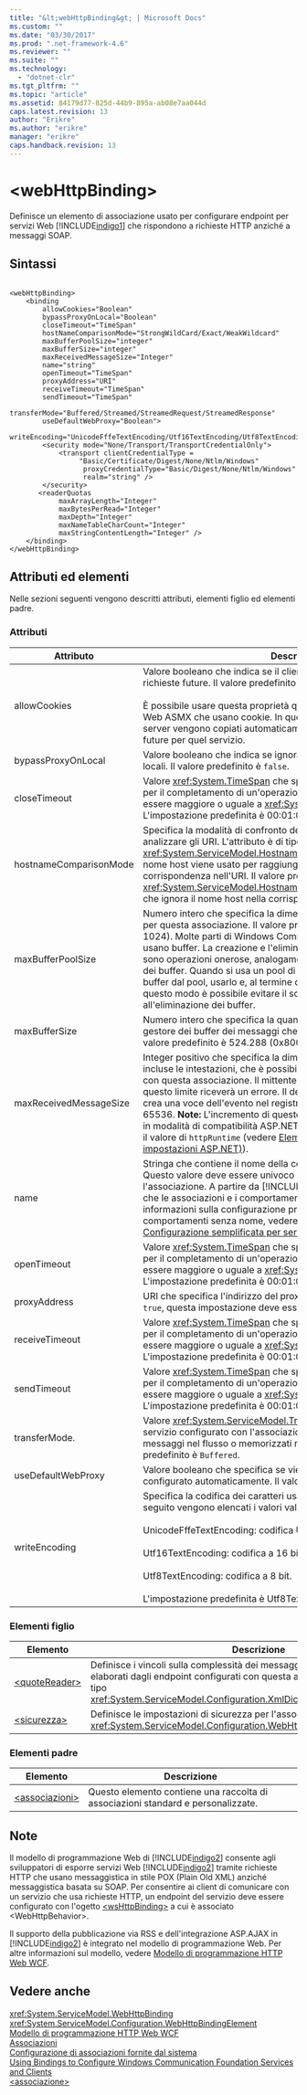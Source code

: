```yaml
---
title: "&lt;webHttpBinding&gt; | Microsoft Docs"
ms.custom: ""
ms.date: "03/30/2017"
ms.prod: ".net-framework-4.6"
ms.reviewer: ""
ms.suite: ""
ms.technology: 
  - "dotnet-clr"
ms.tgt_pltfrm: ""
ms.topic: "article"
ms.assetid: 84179d77-825d-44b9-895a-ab08e7aa044d
caps.latest.revision: 13
author: "Erikre"
ms.author: "erikre"
manager: "erikre"
caps.handback.revision: 13
---
```

# &lt;webHttpBinding&gt;
Definisce un elemento di associazione usato per configurare endpoint per servizi Web [!INCLUDE[indigo1](../../../../../includes/indigo1-md.md)] che rispondono a richieste HTTP anziché a messaggi SOAP.  
  
## Sintassi  
  
```  
  
<webHttpBinding>  
    <binding   
        allowCookies="Boolean"  
        bypassProxyOnLocal="Boolean"  
        closeTimeout="TimeSpan"  
        hostNameComparisonMode="StrongWildCard/Exact/WeakWildcard"  
        maxBufferPoolSize="integer"  
        maxBufferSize="integer"  
        maxReceivedMessageSize="Integer"  
        name="string"  
        openTimeout="TimeSpan"   
        proxyAddress="URI"  
        receiveTimeout="TimeSpan"  
        sendTimeout="TimeSpan"  
                transferMode="Buffered/Streamed/StreamedRequest/StreamedResponse"  
        useDefaultWebProxy="Boolean">  
  
writeEncoding="UnicodeFffeTextEncoding/Utf16TextEncoding/Utf8TextEncoding"  
        <security mode="None/Transport/TransportCredentialOnly">  
            <transport clientCredentialType =   
                 "Basic/Certificate/Digest/None/Ntlm/Windows"  
                  proxyCredentialType="Basic/Digest/None/Ntlm/Windows"  
                  realm="string" />  
        </security>  
       <readerQuotas   
            maxArrayLength="Integer"  
            maxBytesPerRead="Integer"  
            maxDepth="Integer"   
            maxNameTableCharCount="Integer"           
            maxStringContentLength="Integer" />  
    </binding>  
</webHttpBinding>  
```  
  
## Attributi ed elementi  
 Nelle sezioni seguenti vengono descritti attributi, elementi figlio ed elementi padre.  
  
### Attributi  
  
|Attributo|Descrizione|  
|---------------|-----------------|  
|allowCookies|Valore booleano che indica se il client accetta cookie e li propaga alle richieste future.  Il valore predefinito è false.<br /><br /> È possibile usare questa proprietà quando si interagisce con servizi Web ASMX che usano cookie.  In questo modo i cookie restituiti dal server vengono copiati automaticamente in tutte le richieste client future per quel servizio.|  
|bypassProxyOnLocal|Valore booleano che indica se ignorare il server proxy per indirizzi locali.  Il valore predefinito è `false`.|  
|closeTimeout|Valore <xref:System.TimeSpan> che specifica l'intervallo di tempo fornito per il completamento di un'operazione di chiusura.  Questo valore deve essere maggiore o uguale a <xref:System.TimeSpan.Zero>.  L'impostazione predefinita è 00:01:00.|  
|hostnameComparisonMode|Specifica la modalità di confronto del nome host HTTP usata per analizzare gli URI.  L'attributo è di tipo <xref:System.ServiceModel.HostnameComparisonMode>, che indica se il nome host viene usato per raggiungere il servizio in caso di corrispondenza nell'URI.  Il valore predefinito è <xref:System.ServiceModel.HostnameComparisonMode.StrongWildcard>, che ignora il nome host nella corrispondenza.|  
|maxBufferPoolSize|Numero intero che specifica la dimensione del pool di buffer massima per questa associazione.  Il valore predefinito è 524.288 byte \(512 \* 1024\).  Molte parti di Windows Communication Foundation \(WCF\) usano buffer.  La creazione e l'eliminazione dei buffer a ogni relativo uso sono operazioni onerose, analogamente a quelle di Garbage Collection dei buffer.  Quando si usa un pool di buffer è possibile prelevare un buffer dal pool, usarlo e, al termine delle operazioni, riporlo nel pool.  In questo modo è possibile evitare il sovraccarico dovuto alla creazione e all'eliminazione dei buffer.|  
|maxBufferSize|Numero intero che specifica la quantità massima di memoria allocata al gestore dei buffer dei messaggi che riceve i messaggi dal canale.  Il valore predefinito è 524.288 \(0x80000\) byte.|  
|maxReceivedMessageSize|Integer positivo che specifica la dimensione massima del messaggio, incluse le intestazioni, che è possibile ricevere su un canale configurato con questa associazione.  Il mittente di un messaggio che supera questo limite riceverà un errore.  Il destinatario elimina il messaggio e crea una voce dell'evento nel registro di traccia.  Il valore predefinito è 65536. **Note:**  L'incremento di questo valore soltanto non è sufficiente in modalità di compatibilità ASP.NET.  È necessario inoltre incrementare il valore di `httpRuntime` \(vedere [Elemento httpRuntime \(schema delle impostazioni ASP.NET\)](http://msdn.microsoft.com/it-it/e9b81350-8aaf-47cc-9843-5f7d0c59f369)\).|  
|name|Stringa che contiene il nome della configurazione dell'associazione.  Questo valore deve essere univoco perché viene usato per identificare l'associazione.  A partire da [!INCLUDE[netfx40_short](../../../../../includes/netfx40-short-md.md)], non è necessario che le associazioni e i comportamenti dispongano di un nome.  Per altre informazioni sulla configurazione predefinita e le associazioni e i comportamenti senza nome, vedere [Configurazione semplificata](../../../../../docs/framework/wcf/simplified-configuration.md) e [Configurazione semplificata per servizi WCF](../../../../../docs/framework/wcf/samples/simplified-configuration-for-wcf-services.md).|  
|openTimeout|Valore <xref:System.TimeSpan> che specifica l'intervallo di tempo fornito per il completamento di un'operazione di apertura.  Questo valore deve essere maggiore o uguale a <xref:System.TimeSpan.Zero>.  L'impostazione predefinita è 00:01:00.|  
|proxyAddress|URI che specifica l'indirizzo del proxy HTTP.  Se `useSystemWebProxy` è `true`, questa impostazione deve essere `null`.  Il valore predefinito è `null`.|  
|receiveTimeout|Valore <xref:System.TimeSpan> che specifica l'intervallo di tempo fornito per il completamento di un'operazione di ricezione.  Questo valore deve essere maggiore o uguale a <xref:System.TimeSpan.Zero>.  L'impostazione predefinita è 00:01:00.|  
|sendTimeout|Valore <xref:System.TimeSpan> che specifica l'intervallo di tempo fornito per il completamento di un'operazione di invio.  Questo valore deve essere maggiore o uguale a <xref:System.TimeSpan.Zero>.  L'impostazione predefinita è 00:01:00.|  
|transferMode.|Valore <xref:System.ServiceModel.TransferMode> valido che indica se il servizio configurato con l'associazione usa modalità di trasferimento messaggi nel flusso o memorizzati nel buffer \(o entrambe\).  Il valore predefinito è `Buffered`.|  
|useDefaultWebProxy|Valore booleano che specifica se viene usato il proxy HTTP di sistema configurato automaticamente.  Il valore predefinito è `true`.|  
|writeEncoding|Specifica la codifica dei caratteri usata per il testo dei messaggi.  Di seguito vengono elencati i valori validi:<br /><br /> UnicodeFffeTextEncoding: codifica Unicode BigEndian.<br /><br /> Utf16TextEncoding: codifica a 16 bit.<br /><br /> Utf8TextEncoding: codifica a 8 bit.<br /><br /> L'impostazione predefinita è Utf8TextEncoding.|  
  
### Elementi figlio  
  
|Elemento|Descrizione|  
|--------------|-----------------|  
|[\<quoteReader\>](../Topic/%3CreaderQuotas%3E.md)|Definisce i vincoli sulla complessità dei messaggi POX che possono essere elaborati dagli endpoint configurati con questa associazione.  L'elemento è di tipo <xref:System.ServiceModel.Configuration.XmlDictionaryReaderQuotasElement>.|  
|[\<sicurezza\>](../../../../../docs/framework/configure-apps/file-schema/wcf/security-of-webhttpbinding.md)|Definisce le impostazioni di sicurezza per l'associazione.  L'elemento è di tipo <xref:System.ServiceModel.Configuration.WebHttpSecurityElement>.|  
  
### Elementi padre  
  
|Elemento|Descrizione|  
|--------------|-----------------|  
|[\<associazioni\>](../../../../../docs/framework/configure-apps/file-schema/wcf/bindings.md)|Questo elemento contiene una raccolta di associazioni standard e personalizzate.|  
  
## Note  
 Il modello di programmazione Web di [!INCLUDE[indigo2](../../../../../includes/indigo2-md.md)] consente agli sviluppatori di esporre servizi Web [!INCLUDE[indigo2](../../../../../includes/indigo2-md.md)] tramite richieste HTTP che usano messaggistica in stile POX \(Plain Old XML\) anziché messaggistica basata su SOAP.  Per consentire ai client di comunicare con un servizio che usa richieste HTTP, un endpoint del servizio deve essere configurato con l'ogetto [\<wsHttpBinding\>](../../../../../docs/framework/configure-apps/file-schema/wcf/wshttpbinding.md) a cui è associato \<WebHttpBehavior\>.  
  
 Il supporto della pubblicazione via RSS e dell'integrazione ASP.AJAX in [!INCLUDE[indigo2](../../../../../includes/indigo2-md.md)] è integrato nel modello di programmazione Web.  Per altre informazioni sul modello, vedere [Modello di programmazione HTTP Web WCF](../../../../../docs/framework/wcf/feature-details/wcf-web-http-programming-model.md).  
  
## Vedere anche  
 <xref:System.ServiceModel.WebHttpBinding>   
 <xref:System.ServiceModel.Configuration.WebHttpBindingElement>   
 [Modello di programmazione HTTP Web WCF](../../../../../docs/framework/wcf/feature-details/wcf-web-http-programming-model.md)   
 [Associazioni](../../../../../docs/framework/wcf/bindings.md)   
 [Configurazione di associazioni fornite dal sistema](../../../../../docs/framework/wcf/feature-details/configuring-system-provided-bindings.md)   
 [Using Bindings to Configure Windows Communication Foundation Services and Clients](http://msdn.microsoft.com/it-it/bd8b277b-932f-472f-a42a-b02bb5257dfb)   
 [\<associazione\>](../../../../../docs/framework/misc/binding.md)